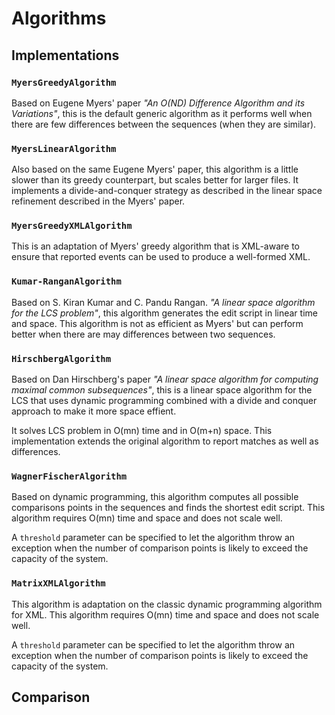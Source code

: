 Algorithms
===

Implementations
---

### `MyersGreedyAlgorithm`

Based on Eugene Myers' paper *"An O(ND) Difference Algorithm and its Variations"*, this is the default generic
algorithm as it performs well when there are few differences between the sequences (when they are similar).

### `MyersLinearAlgorithm`

Also based on the same Eugene Myers' paper, this algorithm is a little slower than its greedy counterpart, but scales
better for larger files. It implements a divide-and-conquer strategy as described in the linear space refinement
described in the Myers' paper.

### `MyersGreedyXMLAlgorithm`

This is an adaptation of Myers' greedy algorithm that is XML-aware to ensure that reported events can be used to
produce a well-formed XML.

### `Kumar-RanganAlgorithm`

Based on S. Kiran Kumar and C. Pandu Rangan. *"A linear space algorithm for the LCS problem"*, this algorithm
generates the edit script in linear time and space. This algorithm is not as efficient as Myers' but can perform
better when there are may differences between two sequences.

### `HirschbergAlgorithm`

Based on Dan Hirschberg's paper *"A linear space algorithm for computing maximal common subsequences"*, this is a
linear space algorithm for the LCS that uses dynamic programming combined with a divide and conquer approach to make it
more space effient.

It solves LCS problem in O(mn) time and in O(m+n) space. This implementation extends the original algorithm to report
matches as well as differences.

### `WagnerFischerAlgorithm`

Based on dynamic programming, this algorithm computes all possible comparisons points in the sequences and finds the
shortest edit script. This algorithm requires O(mn) time and space and does not scale well.

A `threshold` parameter can be specified to let the algorithm throw an exception when the number of comparison points is
likely to exceed the capacity of the system.

### `MatrixXMLAlgorithm`

This algorithm is adaptation on the classic dynamic programming algorithm for XML. This algorithm requires O(mn) time
and space and does not scale well.

A `threshold` parameter can be specified to let the algorithm throw an exception when the number of comparison points is
likely to exceed the capacity of the system.


Comparison
---


